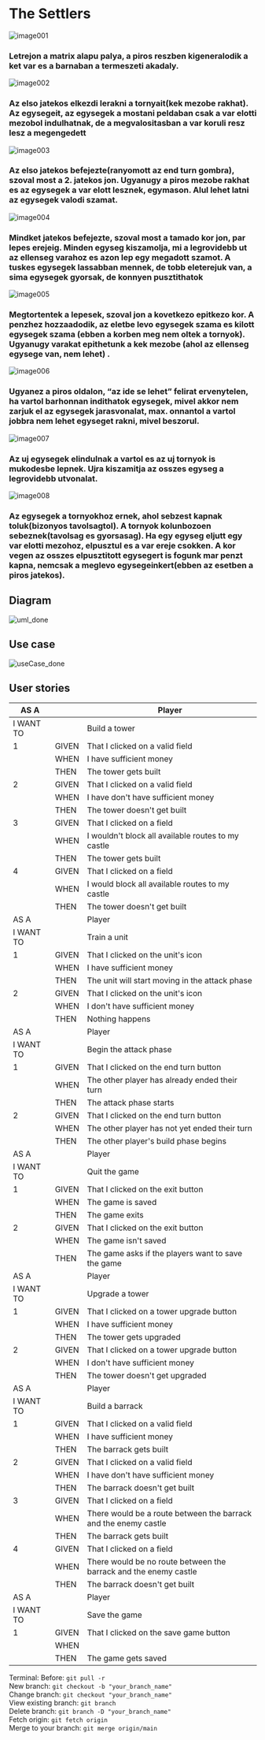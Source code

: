# The Settlers

![image001](/uploads/56dfbe7d86428f0a786cebf1d76b2c8f/image001.png)
### Letrejon a matrix alapu palya, a piros reszben kigeneralodik a ket var es a barnaban a termeszeti akadaly.
![image002](/uploads/ab493bc9b807873ab3be883e534c6112/image002.png)
### Az elso jatekos elkezdi lerakni a tornyait(kek mezobe rakhat). Az egysegeit, az egysegek a mostani peldaban csak a var elotti mezobol indulhatnak, de a megvalositasban a var koruli resz lesz a megengedett
![image003](/uploads/5a7718099c8903a2f993b8df81a2b484/image003.png)
### Az elso jatekos befejezte(ranyomott az end turn gombra), szoval most a 2. jatekos jon. Ugyanugy a piros mezobe rakhat es az egysegek a var elott lesznek, egymason. Alul lehet latni az egysegek valodi szamat.
![image004](/uploads/5b42d9602ed0cd2a9c3ee3f64c2f8e71/image004.png)
### Mindket jatekos befejezte, szoval most a tamado kor jon, par lepes erejeig. Minden egyseg kiszamolja, mi a legrovidebb ut az ellenseg varahoz es azon lep egy megadott szamot. A tuskes egysegek lassabban  mennek, de tobb eleterejuk van, a sima egysegek gyorsak, de konnyen pusztithatok
![image005](/uploads/3cdccf21b7a27121706b065737694e69/image005.png)
### Megtortentek a lepesek, szoval jon a kovetkezo epitkezo kor. A penzhez hozzaadodik, az eletbe levo egysegek szama es kilott egysegek szama (ebben a korben meg nem oltek a tornyok). Ugyanugy varakat epithetunk a kek mezobe (ahol az ellenseg egysege van, nem lehet) .
![image006](/uploads/0f57847920fbea9872f8f0c124e12891/image006.png)
### Ugyanez a piros oldalon, “az ide se lehet” felirat ervenytelen, ha vartol barhonnan indithatok egysegek, mivel akkor nem zarjuk el az egysegek jarasvonalat, max. onnantol a vartol jobbra nem lehet egyseget rakni, mivel beszorul. 
![image007](/uploads/26e8276adefe981f92c0ee5d902c437d/image007.png)
### Az uj egysegek elindulnak a vartol es az uj tornyok is mukodesbe lepnek. Ujra kiszamitja az osszes egyseg a legrovidebb utvonalat.
![image008](/uploads/ae93b7a97727a1eac3c89ed61e21daac/image008.png)
### Az egysegek a tornyokhoz ernek, ahol sebzest kapnak toluk(bizonyos tavolsagtol). A tornyok kolunbozoen sebeznek(tavolsag es gyorsasag). Ha egy egyseg eljutt egy var elotti mezohoz, elpusztul es a var ereje csokken. A kor vegen az osszes elpusztitott egysegert is fogunk mar penzt kapna, nemcsak a meglevo egysegeinkert(ebben az esetben a piros jatekos). 
## Diagram
![uml_done](/uploads/65052e3fa94e2ec2701ea09b8b071035/uml_done.PNG)

## Use case 
![useCase_done](/uploads/7a6ad3d171eda6ad2459d0ca47a1bfa1/useCase_done.PNG)

## User stories

| AS A      |       | Player                                                           |
|-----------|-------|------------------------------------------------------------------|
| I WANT TO |       | Build a tower                                                    |
| 1         | GIVEN | That I clicked on a valid field                                  |
|           | WHEN  | I have sufficient money                                          |
|           | THEN  | The tower gets built                                             |
| 2         | GIVEN | That I clicked on a valid field                                  |
|           | WHEN  | I have don't have sufficient money                               |
|           | THEN  | The tower doesn't get built                                      |
| 3         | GIVEN | That I clicked on a field                                        |
|           | WHEN  | I wouldn't block all available routes to my castle               |
|           | THEN  | The tower gets built                                             |
| 4         | GIVEN | That I clicked on a field                                        |
|           | WHEN  | I would block all available routes to my castle                  |
|           | THEN  | The tower doesn't get built                                      |
| AS A      |       | Player                                                           |
| I WANT TO |       | Train a unit                                                     |
| 1         | GIVEN | That I clicked on the unit's icon                                |
|           | WHEN  | I have sufficient money                                          |
|           | THEN  | The unit will start moving in the attack phase                   |
| 2         | GIVEN | That I clicked on the unit's icon                                |
|           | WHEN  | I don't have sufficient money                                    |
|           | THEN  | Nothing happens                                                  |
| AS A      |       | Player                                                           |
| I WANT TO |       | Begin the attack phase                                           |
| 1         | GIVEN | That I clicked on the end turn button                            |
|           | WHEN  | The other player has already ended their turn                    |
|           | THEN  | The attack phase starts                                          |
| 2         | GIVEN | That I clicked on the end turn button                            |
|           | WHEN  | The other player has not yet ended their turn                    |
|           | THEN  | The other player's build phase begins                            |
| AS A      |       | Player                                                           |
| I WANT TO |       | Quit the game                                                    |
| 1         | GIVEN | That I clicked on the exit button                                |
|           | WHEN  | The game is saved                                                |
|           | THEN  | The game exits                                                   |
| 2         | GIVEN | That I clicked on the exit button                                |
|           | WHEN  | The game isn't saved                                             |
|           | THEN  | The game asks if the players want to save the game               |
| AS A      |       | Player                                                           |
| I WANT TO |       | Upgrade a tower                                                  |
| 1         | GIVEN | That I clicked on a tower upgrade button                         |
|           | WHEN  | I have sufficient money                                          |
|           | THEN  | The tower gets upgraded                                          |
| 2         | GIVEN | That I clicked on a tower upgrade button                         |
|           | WHEN  | I don't have sufficient money                                    |
|           | THEN  | The tower doesn't get upgraded                                   |
| AS A      |       | Player                                                           |
| I WANT TO |       | Build a barrack                                                  |
| 1         | GIVEN | That I clicked on a valid field                                  |
|           | WHEN  | I have sufficient money                                          |
|           | THEN  | The barrack gets built                                           |
| 2         | GIVEN | That I clicked on a valid field                                  |
|           | WHEN  | I have don't have sufficient money                               |
|           | THEN  | The barrack doesn't get built                                    |
| 3         | GIVEN | That I clicked on a field                                        |
|           | WHEN  | There would be a route between the barrack and the enemy castle  |
|           | THEN  | The barrack gets built                                           |
| 4         | GIVEN | That I clicked on a field                                        |
|           | WHEN  | There would be no route between the barrack and the enemy castle |
|           | THEN  | The barrack doesn't get built                                    |
| AS A      |       | Player                                                           |
| I WANT TO |       | Save the game                                                    |
| 1         | GIVEN | That I clicked on the save game button                           |
|           | WHEN  |                                                                  |
|           | THEN  | The game gets saved                                              |

Terminal:
Before: `git pull -r`  
New branch: `git checkout -b "your_branch_name"`  
Change branch: `git checkout "your_branch_name"`  
View existing branch: `git branch`  
Delete branch: `git branch -D "your_branch_name"`  
Fetch origin: `git fetch origin`  
Merge to your branch: `git merge origin/main`

